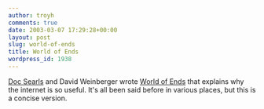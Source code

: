 ```yaml
---
author: troyh
comments: true
date: 2003-03-07 17:29:28+00:00
layout: post
slug: world-of-ends
title: World of Ends
wordpress_id: 1938
---
```


[Doc Searls](http://doc.weblogs.com/) and David Weinberger wrote [World of Ends](http://www.worldofends.com/) that explains why the internet is so useful. It's all been said before in various places, but this is a concise version.
